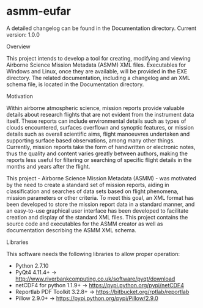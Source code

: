 # asmm-eufar

A detailed changelog can be found in the Documentation directory.
Current version: 1.0.0

Overview

This project intends to develop a tool for creating, modifying and viewing Airborne Science Mission Metadata (ASMM) XML files. Executables for Windows and Linux, once they are available, will be provided in the EXE directory. The related documentation, including a changelog and an XML schema file, is located in the Documentation directory. 

Motivation

Within airborne atmospheric science, mission reports provide valuable details about research flights that are not evident from the instrument data itself. These reports can include environmental details such as types of clouds encountered, surfaces overflown and synoptic features, or mission details such as overall scientific aims, flight manoeuvres undertaken and supporting surface based observations, among many other things. Currently, mission reports take the form of handwritten or electronic notes, thus the quality and content varies greatly between authors, making the reports less useful for filtering or searching of specific flight details in the months and years after the flight.

This project - Airborne Science Mission Metadata (ASMM) - was motivated by the need to create a standard set of mission reports, aiding in classification and searches of data sets based on flight phenomena, mission parameters or other criteria. To meet this goal, an XML format has been developed to store the mission report data in a standard manner, and an easy-to-use graphical user interface has been developed to facilitate creation and display of the standard XML files. This project contains the source code and executables for the ASMM creator as well as documentation describing the ASMM XML schema.

Libraries

This software needs the following libraries to allow proper operation:
  - Python 2.7.10
  - PyQt4 4.11.4+ -> http://www.riverbankcomputing.co.uk/software/pyqt/download
  - netCDF4 for python 1.1.9+ -> https://pypi.python.org/pypi/netCDF4
  - Reportlab PDF Toolkit 3.2.8+ -> https://bitbucket.org/rptlab/reportlab
  - Pillow 2.9.0+ -> https://pypi.python.org/pypi/Pillow/2.9.0
